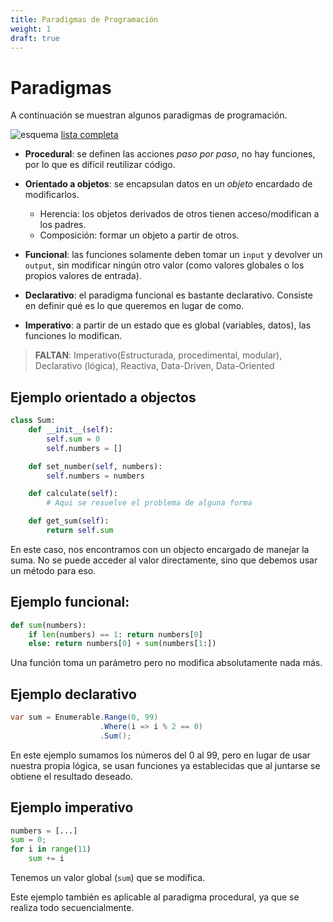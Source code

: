 ```yaml
---
title: Paradigmas de Programación
weight: 1
draft: true
---
```


# Paradigmas

A continuación se muestran algunos paradigmas de programación.

![esquema](https://upload.wikimedia.org/wikipedia/commons/f/f7/Programming_paradigms.svg)
[lista completa](https://en.m.wikipedia.org/wiki/Programming_paradigm)

+ **Procedural**: se definen las acciones _paso por paso_, no hay funciones, por
  lo que es difícil reutilizar código.

+ **Orientado a objetos**: se encapsulan datos en un _objeto_ encardado de
  modificarlos.
    - Herencia: los objetos derivados de otros tienen acceso/modifican a los
      padres.
    - Composición: formar un objeto a partir de otros.

+ **Funcional**: las funciones solamente deben tomar un `input` y devolver un
  `output`, sin modificar ningún otro valor (como valores globales o los propios
  valores de entrada).

+ **Declarativo**: el paradigma funcional es bastante declarativo. Consiste en
  definir qué es lo que queremos en lugar de como.

+ **Imperativo**: a partir de un estado que es global (variables, datos), las
  funciones lo modifican.

> **FALTAN**: Imperativo(Estructurada, procedimental, modular), Declarativo
> (lógica), Reactiva, Data-Driven, Data-Oriented

## Ejemplo orientado a objectos
```py
class Sum:
    def __init__(self):
        self.sum = 0
        self.numbers = []

    def set_number(self, numbers):
        self.numbers = numbers

    def calculate(self):
        # Aqui se resuelve el problema de alguna forma

    def get_sum(self):
        return self.sum
```
En este caso, nos encontramos con un objecto encargado de manejar la suma. No
se puede acceder al valor directamente, sino que debemos usar un método para
eso.

## Ejemplo funcional:
```py
def sum(numbers):
    if len(numbers) == 1: return numbers[0]
    else: return numbers[0] + sum(numbers[1:])
```
Una función toma un parámetro pero no modifica absolutamente nada más.

## Ejemplo declarativo
```cs
var sum = Enumerable.Range(0, 99)
                    .Where(i => i % 2 == 0)
                    .Sum();
```

En este ejemplo sumamos los números del 0 al 99, pero en lugar de usar nuestra
propia lógica, se usan funciones ya establecidas que al juntarse se obtiene el
resultado deseado.

## Ejemplo imperativo
```py
numbers = [...]
sum = 0;
for i in range(11)
    sum += i
```
Tenemos un valor global (`sum`) que se modifica.

Este ejemplo también es aplicable al paradigma procedural, ya que se realiza
todo secuencialmente.
